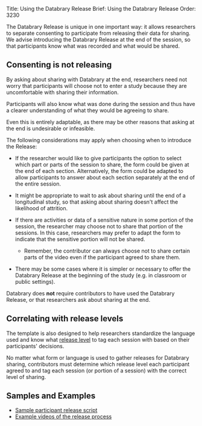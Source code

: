 Title: Using the Databrary Release
Brief: Using the Databrary Release
Order: 3230

The Databrary Release is unique in one important way: it allows researchers to separate consenting to participate from releasing their data for sharing.
We advise introducing the Databrary Release at the end of the session, so that participants know what was recorded and what would be shared.

## Consenting is not releasing 

By asking about sharing with Databrary at the end, researchers need not worry that participants will choose not to enter a study because they are uncomfortable with sharing their information.

Participants will also know what was done during the session and thus have a clearer understanding of what they would be agreeing to share.

Even this is entirely adaptable, as there may be other reasons that asking at the end is undesirable or infeasible.

The following considerations may apply when choosing when to introduce the Release:

- If the researcher would like to give participants the option to select which part or parts of the session to share, the form could be given at the end of each section.
Alternatively, the form could be adapted to allow participants to answer about each section separately at the end of the entire session.
- It might be appropriate to wait to ask about sharing until the end of a longitudinal study, so that asking about sharing doesn't affect the likelihood of attrition.

- If there are activities or data of a sensitive nature in some portion of the session, the researcher may choose not to share that portion of the sessions.
In this case, researchers may prefer to adapt the form to indicate that the sensitive portion will not be shared.
  	- Remember, the contributor can always choose not to share certain parts of the video even if the participant agreed to share them.
- There may be some cases where it is simpler or necessary to offer the Databrary Release at the beginning of the study (e.g.
in classroom or public settings).

Databrary does **not** require contributors to have used the Databrary Release, or that researchers ask about sharing at the end.

## Correlating with release levels

The template is also designed to help researchers standardize the language used and know what [release level](|filename|release-levels.md) to tag each session with based on their participants' decisions.

No matter what form or language is used to gather releases for Databrary sharing, contributors must determine which release level each participant agreed to and tag each session (or portion of a session) with the correct level of sharing.

## Samples and Examples

- [Sample participant release script](|filename|asking/script.md)
- [Example videos of the release process](|filename|asking/examples.md)
